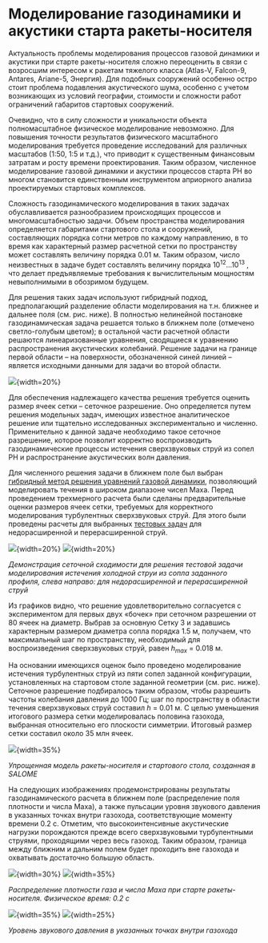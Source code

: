 Моделирование газодинамики и акустики старта ракеты-носителя
============================================================

Актуальность проблемы моделирования процессов газовой динамики и акустики при старте ракеты-носителя 
сложно переоценить в связи с возросшим интересом
к ракетам тяжелого класса (Atlas-V, Falcon-9, Antares, Ariane-5, Энергия). Для подобных сооружений особенно остро стоит
проблема подавления акустического шума, особенно с учетом
возникающих из условий географии, стоимости и сложности работ ограничений габаритов
стартовых сооружений. 

Очевидно, что в силу сложности и уникальности объекта полномасштабное физическое
моделирование невозможно. Для повышения точности результатов физического масштабного моделирования 
требуется проведение исследований для
различных масштабов (1:50, 1:5 и т.д.), что приводит к существенным финансовым затратам
и росту времени проектирования. Таким образом, численное моделирование газовой динамики и акустики процессов
старта РН во многом становится единственным инструментом априорного анализа
проектируемых стартовых комплексов.

Сложность газодинамического моделирования в таких задачах обуславливается
разнообразием происходящих процессов и многомасштабностью
задачи. Объем пространства моделирования определяется габаритами стартового стола и сооружений,
составляющих порядка сотни метров по каждому направлению, в то время как характерный
размер расчетной сетки по пространству может составлять величину порядка 0.01 м. Таким
образом, число неизвестных в задаче будет составлять величину порядка $10^12 \ldots 10^13$ , что
делает предъявляемые требования к вычислительным мощностям невыполнимыми в
обозримом будущем.

Для решения таких задач используют гибридный подход, предполагающий разделение области моделирования на т.н. ближнее и дальнее поля (см. рис. ниже). 
В полностью нелинейной постановке газодинамическая задача решается только в
ближнем поле (отмечено светло-голубым цветом); в остальной части расчетной
области решаются линеаризованные уравнения, сводящиеся к уравнению распространения
акустических колебаний. Решение задачи на границе первой области – на поверхности,
обозначенной синей линией – является исходными данными для задачи во второй
области. 


![](../Materials/liftoff/schemeRocket-ru.png){width=20%}


Для обеспечения надлежащего качества решения требуется оценить размер ячеек
сетки – сеточное разрешение. Оно определяется путем решения модельных задач, имеющих
известное аналитическое решение или тщательно исследованных экспериментально и
численно. Применительно к данной задаче необходимо такое сеточное разрешение, которое
позволит корректно воспроизводить газодинамические процессы истечения сверхзвуковых
струй из сопел РН и распространение акустических волн давления.

Для численного решения задачи в ближнем поле был выбран [гибридный метод
решения уравнений газовой динамики](../../3/Ru/001-Ru-hybridCentralSolvers.html), позволяющий моделировать течения в широком
диапазоне чисел Маха. Перед проведением трехмерного расчета были сделаны предварительные оценки размеров ячеек сетки, 
требуемых для корректного моделирования турбулентных сверхзвуковых струй. Для этого были проведены расчеты
для выбранных [тестовых задач](https://ntrs.nasa.gov/search.jsp?R=19820025274) для недорасширенной и перерасширенной струй.   


![](../Materials/liftoff/meshConv-b1p1.png){width=20%}
![](../Materials/liftoff/meshConv-b2p0.png){width=20%}

*Демонстрация сеточной сходимости для решения тестовой задачи моделирования истечения холодной струи из сопла заданного профиля, слева направо: для недорасширенной и перерасширенной струй*


Из графиков видно, что решение удовлетворительно согласуется с экспериментом для
первых двух «бочек» при сеточном разрешении от 80 ячеек на диаметр. Выбрав за
основную Сетку 3 и задавшись характерным размером диаметра сопла порядка 1.5 м,
получаем, что максимальный шаг по пространству, необходимый для воспроизведения
сверхзвуковых струй, равен $h_{max}$ = 0.018 м.

На основании имеющихся оценок было проведено моделирование истечения турбулентных струй из пяти сопел заданной конфигурации, установленных на стартовом столе заданной геометрии (см. рис. ниже). Сеточное разрешение подбиралось таким образом, чтобы разрешить частоты колебания давления до 1000 Гц; шаг по пространству в области течения сверхзвуковых струй составил $h$ = 0.01 м. С целью уменьшения итогового размера сетки моделировалась половина газохода, выбранная относительно его плоскости симметрии. Итоговый размер сетки составил около 35 млн ячеек. 


![](../Materials/liftoff/fullRocketGeo.png){width=35%}

*Упрощенная модель ракеты-носителя и стартового стола, созданная в SALOME* 


На следующих изображениях продемонстрированы результаты газодинамического расчета в ближнем поле (распределение поля плотности и числа Маха), а также пульсации уровня звукового давления в указанных точках внутри газохода, соответствующие моменту времени 0.2 с. Отметим, что высокоинтенсивные акустические нагрузки порождаются прежде всего сверхзвуковыми турбулентными струями, проходящими через весь газоход. Таким образом, граница между ближним и дальним полем будет проходить вне газохода и охватывать достаточно большую область.


![](../Materials/liftoff/liftoffMa.png){width=30%}
![](../Materials/liftoff/liftoffRho2.png){width=35%}

*Распределение плотности газа и числа Маха при старте ракеты-носителя. Физическое время: 0.2 с* 


![](../Materials/liftoff/cs.png){width=35%} 
![](../Materials/liftoff/processing.png){width=25%}

*Уровень звукового давления в указанных точках внутри газохода*